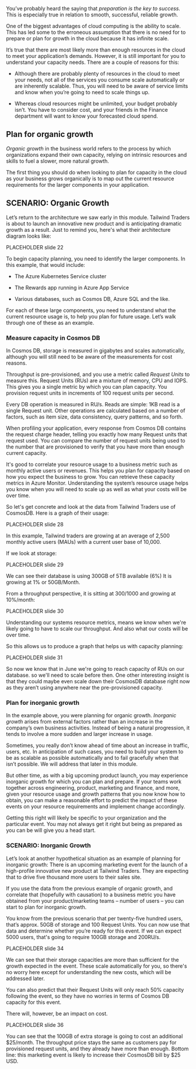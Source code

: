 You’ve probably heard the saying that _preparation is the key to success._
This is especially true in relation to smooth, successful, reliable growth.

One of the biggest advantages of cloud computing is the ability to scale.
This has led some to the erroneous assumption that there is no need for to
prepare or plan for growth in the cloud because it has infinite scale.

It’s true that there are most likely more than enough resources in the
cloud to meet your application’s demands. However, it is still important
for you to understand your capacity needs. There are a couple of reasons
for this:

-   Although there are probably plenty of resources in the cloud to meet
    your needs, not all of the services you consume scale automatically or
    are inherently scalable. Thus, you will need to be aware of service
    limits and know when you’re going to need to scale things up.

-   Whereas cloud resources might be unlimited, your budget probably isn’t.
    You have to consider cost, and your friends in the Finance department
    will want to know your forecasted cloud spend.

## Plan for organic growth

_Organic growth_ in the business world refers to the process by which
organizations expand their own capacity, relying on intrinsic resources and
skills to fuel a slower, more natural growth.

The first thing you should do when looking to plan for capacity in the
cloud as your business grows organically is to map out the current resource
requirements for the larger components in your application.

## SCENARIO: Organic Growth

Let’s return to the architecture we saw early in this module. Tailwind
Traders is about to launch an innovative new product and is anticipating
dramatic growth as a result. Just to remind you, here's what their
architecture diagram looks like:

PLACEHOLDER slide 22

To begin capacity planning, you need to identify the larger components. In
this example, that would include:

-   The Azure Kubernetes Service cluster

-   The Rewards app running in Azure App Service

-   Various databases, such as Cosmos DB, Azure SQL and the like.

For each of these large components, you need to understand what the current
resource usage is, to help you plan for future usage. Let’s walk through
one of these as an example.

### Measure capacity in Cosmos DB

In Cosmos DB, storage is measured in gigabytes and scales automatically,
although you will still need to be aware of the measurements for cost
reasons.

Throughput is pre-provisioned, and you use a metric called _Request Units_
to measure this. Request Units (RUs) are a mixture of memory, CPU and IOPS.
This gives you a single metric by which you can plan capacity. You
provision request units in increments of 100 request units per second.

Every DB operation is measured in RU/s. Reads are simple: 1KB read is a
single Request unit. Other operations are calculated based on a number of
factors, such as item size, data consistency, query patterns, and so forth.

When profiling your application, every response from Cosmos DB contains the
request charge header, telling you exactly how many Request units that
request used. You can compare the number of request units being used to the
number that are provisioned to verify that you have more than enough
current capacity.

It's good to correlate your resource usage to a business metric such as
monthly active users or revenues. This helps you plan for capacity based on
how you expect the business to grow. You can retrieve these capacity
metrics in Azure Monitor. Understanding the system’s resource usage helps
you know when you will need to scale up as well as what your costs will be
over time.

So let's get concrete and look at the data from Tailwind Traders use of
CosmosDB. Here is a graph of their usage:

PLACEHOLDER slide 28

In this example, Tailwind traders are growing at an average of 2,500
monthly active users (MAUs) with a current user base of 10,000.

If we look at storage:

PLACEHOLDER slide 29

We can see their database is using 300GB of 5TB available (6%) It is
growing at 1% or 50GB/Month.

From a throughput perspective, it is sitting at 300/1000 and growing at
10%/month:

PLACEHOLDER slide 30

Understanding our systems resource metrics, means we know when we're likely
going to have to scale our throughput. And also what our costs will be over
time.

So this allows us to produce a graph that helps us with capacity planning:

PLACEHOLDER slide 31

So now we know that in June we're going to reach capacity of RUs on our
database. so we'll need to scale before then. One other interesting insight
is that they could maybe even scale down their CosmosDB database right now
as they aren’t using anywhere near the pre-provisioned capacity.

### Plan for inorganic growth

In the example above, you were planning for organic growth. _Inorganic
growth_ arises from external factors rather than an increase in the
company’s own business activities. Instead of being a natural progression,
it tends to involve a more sudden and larger increase in usage.

Sometimes, you really don’t know ahead of time about an increase in
traffic, users, etc. In anticipation of such cases, you need to build your
system to be as scalable as possible automatically and to fail gracefully
when that isn’t possible. We will address that later in this module.

But other time, as with a big upcoming product launch, you may experience
inorganic growth for which you can plan and prepare. If your teams work
together across engineering, product, marketing and finance, and more,
given your resource usage and growth patterns that you now know how to
obtain, you can make a reasonable effort to predict the impact of these
events on your resource requirements and implement change accordingly.

Getting this right will likely be specific to your organization and the
particular event. You may not always get it right but being as prepared as
you can be will give you a head start.

### SCENARIO: Inorganic Growth

Let’s look at another hypothetical situation as an example of planning for
inorganic growth: There is an upcoming marketing event for the launch of a
high-profile innovative new product at Tailwind Traders. They are expecting
that to drive five thousand more users to their sales site.

If you use the data from the previous example of organic growth, and
correlate that (hopefully with causation) to a business metric you have
obtained from your product/marketing teams – number of users – you can
start to plan for inorganic growth.

You know from the previous scenario that per twenty-five hundred users,
that’s approx. 50GB of storage and 100 Request Units. You can now use that
data and determine whether you’re ready for this event. If we can expect
5000 users, that's going to require 100GB storage and 200RU/s.

PLACEHOLDER slide 34

We can see that their storage capacities are more than sufficient for the
growth expected in the event. These scale automatically for you, so there's
no worry here except for understanding the new costs, which will be
addressed later.

You can also predict that their Request Units will only reach 50% capacity
following the event, so they have no worries in terms of Cosmos DB capacity
for this event.

There will, however, be an impact on cost.

PLACEHOLDER slide 36

You can see that the 100GB of extra storage is going to cost an additional
$25/month. The throughput price stays the same as customers pay for provisioned
request units, and they already have more than enough. Bottom line: this
marketing event is likely to increase their CosmosDB bill by $25
USD.
